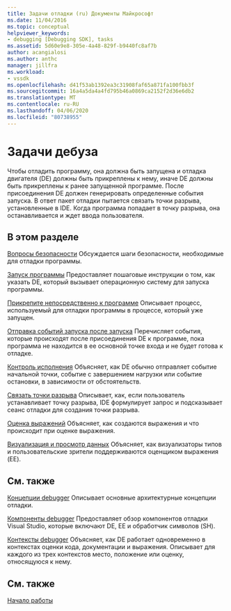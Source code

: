 ```yaml
---
title: Задачи отладки (ru) Документы Майкрософт
ms.date: 11/04/2016
ms.topic: conceptual
helpviewer_keywords:
- debugging [Debugging SDK], tasks
ms.assetid: 5d60e9e8-305e-4a48-829f-b9440fc8af7b
author: acangialosi
ms.author: anthc
manager: jillfra
ms.workload:
- vssdk
ms.openlocfilehash: d41f53ab1392ea3c31908faf65a871fa100fbb3f
ms.sourcegitcommit: 16a4a5da4a4fd795b46a0869ca2152f2d36e6db2
ms.translationtype: MT
ms.contentlocale: ru-RU
ms.lasthandoff: 04/06/2020
ms.locfileid: "80738955"
---
```

# <a name="debug-tasks"></a>Задачи дебуза
Чтобы отладить программу, она должна быть запущена и отладка двигателя (DE) должны быть прикреплены к нему, иначе DE должны быть прикреплены к ранее запущенной программе. После присоединения DE должен генерировать определенные события запуска. В ответ пакет отладки пытается связать точки разрыва, установленные в IDE. Когда программа попадает в точку разрыва, она останавливается и ждет ввода пользователя.

## <a name="in-this-section"></a>В этом разделе
 [Вопросы безопасности](../../extensibility/debugger/security-issues.md) Обсуждается шаги безопасности, необходимые для отладки программы.

 [Запуск программы](../../extensibility/debugger/launching-a-program.md) Предоставляет пошаговые инструкции о том, как указать DE, который вызывает операционную систему для запуска программы.

 [Прикрепите непосредственно к программе](../../extensibility/debugger/attaching-directly-to-a-program.md) Описывает процесс, используемый для отладки программы в процессе, который уже запущен.

 [Отправка событий запуска после запуска](../../extensibility/debugger/sending-startup-events-after-a-launch.md) Перечисляет события, которые происходят после присоединения DE к программе, пока программа не находится в ее основной точке входа и не будет готова к отладке.

 [Контроль исполнения](../../extensibility/debugger/control-of-execution.md) Объясняет, как DE обычно отправляет событие начальной точки, событие с завершением нагрузки или событие остановки, в зависимости от обстоятельств.

 [Связать точки разрыва](../../extensibility/debugger/binding-breakpoints.md) Описывает, как, если пользователь устанавливает точку разрыва, IDE формулирует запрос и подсказывает сеанс отладки для создания точки разрыва.

 [Оценка выражений](../../extensibility/debugger/evaluating-expressions.md) Объясняет, как создаются выражения и что происходит при оценке выражения.

 [Визуализация и просмотр данных](../../extensibility/debugger/visualizing-and-viewing-data.md) Объясняет, как визуализаторы типов и пользовательские зрители поддерживаются оценщиком выражения (EE).

## <a name="related-sections"></a>См. также
 [Концепции debugger](../../extensibility/debugger/debugger-concepts.md) Описывает основные архитектурные концепции отладки.

 [Компоненты debugger](../../extensibility/debugger/debugger-components.md) Предоставляет обзор компонентов отладки Visual Studio, которые включают DE, EE и обработчик символов (SH).

 [Контексты debugger](../../extensibility/debugger/debugger-contexts.md) Объясняет, как DE работает одновременно в контекстах оценки кода, документации и выражения. Описывает для каждого из трех контекстов место, положение или оценку, относящуюся к нему.

## <a name="see-also"></a>См. также
 [Начало работы](../../extensibility/debugger/getting-started-with-debugger-extensibility.md)
